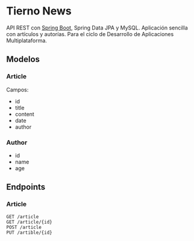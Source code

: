 # Tierno News
API REST con [Spring Boot](https://spring.io/projects/spring-boot), Spring Data JPA y MySQL.
Aplicación sencilla con artículos y autorías.
Para el ciclo de Desarrollo de Aplicaciones Multiplataforma.
## Modelos
### Article
Campos:
- id
- title
- content
- date
- author
### Author
- id
- name
- age

## Endpoints
### Article
    GET /article
    GET /article/{id}
    POST /article
    PUT /artible/{id}
    
